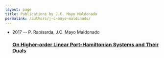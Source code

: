 ```yaml
---
layout: page
title: Publications by J.C. Mayo Maldonado
permalink: /authors/j-c-mayo-maldonado/
---
```


<ul class="post-list">
<li><span class='post-meta'>2017 -- P. Rapisarda, J.C. Mayo Maldonado</span><h3><a class='post-link' href='../../on-higher-order-linear-port-hamiltonian-systems-and-their-duals'>On Higher-order Linear Port-Hamiltonian Systems and Their Duals</a></h3></li>

</ul>
